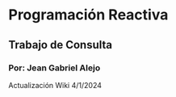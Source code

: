 # Programación Reactiva

## Trabajo de Consulta

### Por: Jean Gabriel Alejo

Actualización Wiki 4/1/2024

